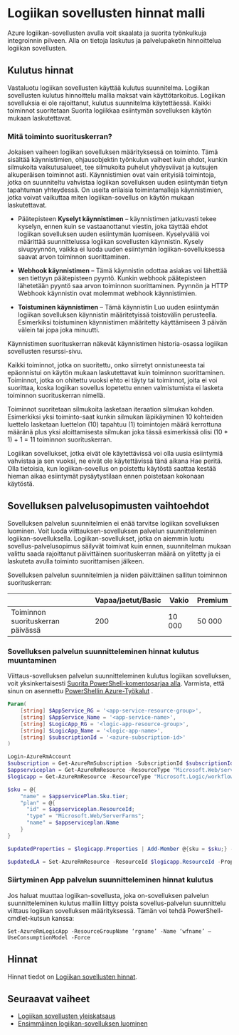 <properties 
    pageTitle="Logiikan sovellusten hinnat mallin | Microsoft Azure" 
    description="Lisätietoja hinnat toiminta logiikan-sovelluksissa" 
    authors="kevinlam1" 
    manager="dwrede" 
    editor="" 
    services="logic-apps" 
    documentationCenter=""/>

<tags
    ms.service="logic-apps"
    ms.workload="na"
    ms.tgt_pltfrm="na"
    ms.devlang="na"
    ms.topic="article" 
    ms.date="10/12/2016"
    ms.author="klam"/>

# <a name="logic-apps-pricing-model"></a>Logiikan sovellusten hinnat malli

Azure logiikan-sovellusten avulla voit skaalata ja suorita työnkulkuja integroinnin pilveen.  Alla on tietoja laskutus ja palvelupaketin hinnoittelua logiikan sovellusten.

## <a name="consumption-pricing"></a>Kulutus hinnat

Vastaluotu logiikan sovellusten käyttää kulutus suunnitelma. Logiikan sovellusten kulutus hinnoittelu mallia maksat vain käyttötarkoitus.  Logiikan sovelluksia ei ole rajoittanut, kulutus suunnitelma käytettäessä.
Kaikki toiminnot suoritetaan Suorita logiikkaa esiintymän sovelluksen käytön mukaan laskutettavat.

### <a name="what-are-action-executions"></a>Mitä toiminto suorituskerran?

Jokaisen vaiheen logiikan sovelluksen määrityksessä on toiminto.  Tämä sisältää käynnistimien, ohjausobjektin työnkulun vaiheet kuin ehdot, kunkin silmukoita vaikutusalueet, tee silmukoita puhelut yhdysviivat ja kutsujen alkuperäisen toiminnot asti.
Käynnistimien ovat vain erityisiä toimintoja, jotka on suunniteltu vahvistaa logiikan sovelluksen uuden esiintymän tietyn tapahtuman yhteydessä.  On useita erilaisia toimintamalleja käynnistimien, jotka voivat vaikuttaa miten logiikan-sovellus on käytön mukaan laskutettavat.

-   Päätepisteen **Kyselyt käynnistimen** – käynnistimen jatkuvasti tekee kyselyn, ennen kuin se vastaanottanut viestin, joka täyttää ehdot logiikan sovelluksen uuden esiintymän luomiseen.  Kyselyväliä voi määrittää suunnittelussa logiikan sovellusten käynnistin.  Kysely sivupyynnön, vaikka ei luoda uuden esiintymän logiikan-sovelluksessa saavat arvon toiminnon suorittaminen.

-   **Webhook käynnistimen** – Tämä käynnistin odottaa asiakas voi lähettää sen tiettyyn päätepisteen pyyntö.  Kunkin webhook päätepisteen lähetetään pyyntö saa arvon toiminnon suorittaminen. Pyynnön ja HTTP Webhook käynnistin ovat molemmat webhook käynnistimien.

-   **Toistuminen käynnistimen** – Tämä käynnistin Luo uuden esiintymän logiikan sovelluksen käynnistin määritetyissä toistovälin perusteella.  Esimerkiksi toistuminen käynnistimen määritetty käyttämiseen 3 päivän välein tai jopa joka minuutti.

Käynnistimen suorituskerran näkevät käynnistimen historia-osassa logiikan sovellusten resurssi-sivu.

Kaikki toiminnot, jotka on suoritettu, onko siirretyt onnistuneesta tai epäonnistui on käytön mukaan laskutettavat kuin toiminnon suorittaminen.  Toiminnot, jotka on ohitettu vuoksi ehto ei täyty tai toiminnot, joita ei voi suorittaa, koska logiikan sovellus lopetettu ennen valmistumista ei lasketa toiminnon suorituskerran nimellä.

Toiminnot suoritetaan silmukoita lasketaan iteraation silmukan kohden.  Esimerkiksi yksi toiminto-saat kunkin silmukan läpikäyminen 10 kohteiden luettelo lasketaan luettelon (10) tapahtuu (1) toimintojen määrä kerrottuna määränä plus yksi aloittamisesta silmukan joka tässä esimerkissä olisi (10 * 1) + 1 = 11 toiminnon suorituskerran.

Logiikan sovellukset, jotka eivät ole käytettävissä voi olla uusia esiintymiä vahvistaa ja sen vuoksi, ne eivät ole käytettävissä tänä aikana Hae peritä.  Olla tietoisia, kun logiikan-sovellus on poistettu käytöstä saattaa kestää hieman aikaa esiintymät pysäytystilaan ennen poistetaan kokonaan käytöstä.

## <a name="app-service-plans"></a>Sovelluksen palvelusopimusten vaihtoehdot

Sovelluksen palvelun suunnitelmien ei enää tarvitse logiikan sovelluksen luominen.  Voit luoda viittauksen-sovelluksen palvelun suunnitteleminen logiikan-sovelluksella.  Logiikan-sovellukset, jotka on aiemmin luotu sovellus-palvelusopimus säilyvät toimivat kuin ennen, suunnitelman mukaan valittu saada rajoittanut päivittäinen suorituskerran määrä on ylitetty ja ei laskuteta avulla toiminto suorittamisen jälkeen.

Sovelluksen palvelun suunnitelmien ja niiden päivittäinen sallitun toiminnon suorituskerran:

| |Vapaa/jaetut/Basic|Vakio|Premium|
|---|---|---|---|
|Toiminnon suorituskerran päivässä| 200|10 000|50 000|

### <a name="convert-from-consumption-to-app-service-plan-pricing"></a>Sovelluksen palvelun suunnitteleminen hinnat kulutus muuntaminen

Viittaus-sovelluksen palvelun suunnitteleminen kulutus logiikan sovelluksen, voit yksinkertaisesti [Suorita PowerShell-komentosarjaa alla](https://github.com/logicappsio/ConsumptionToAppServicePlan).  Varmista, että sinun on asennettu [PowerShellin Azure-Työkalut](https://github.com/Azure/azure-powershell) .

``` powershell
Param(
    [string] $AppService_RG = '<app-service-resource-group>',
    [string] $AppService_Name = '<app-service-name>',
    [string] $LogicApp_RG = '<logic-app-resource-group>',
    [string] $LogicApp_Name = '<logic-app-name>',
    [string] $subscriptionId = '<azure-subscription-id>'
)

Login-AzureRmAccount 
$subscription = Get-AzureRmSubscription -SubscriptionId $subscriptionId
$appserviceplan = Get-AzureRmResource -ResourceType "Microsoft.Web/serverFarms" -ResourceGroupName $AppService_RG -ResourceName $AppService_Name
$logicapp = Get-AzureRmResource -ResourceType "Microsoft.Logic/workflows" -ResourceGroupName $LogicApp_RG -ResourceName $LogicApp_Name

$sku = @{
    "name" = $appservicePlan.Sku.tier;
    "plan" = @{
      "id" = $appserviceplan.ResourceId;
      "type" = "Microsoft.Web/ServerFarms";
      "name" = $appserviceplan.Name  
    }
}

$updatedProperties = $logicapp.Properties | Add-Member @{sku = $sku;} -PassThru

$updatedLA = Set-AzureRmResource -ResourceId $logicapp.ResourceId -Properties $updatedProperties -ApiVersion 2015-08-01-preview
```

### <a name="convert-from-app-service-plan-pricing-to-consumption"></a>Siirtyminen App palvelun suunnitteleminen hinnat kulutus

Jos haluat muuttaa logiikan-sovellusta, joka on-sovelluksen palvelun suunnitteleminen kulutus malliin liittyy poista sovellus-palvelun suunnittelu viittaus logiikan sovelluksen määrityksessä.  Tämän voi tehdä PowerShell-cmdlet-kutsun kanssa:

`Set-AzureRmLogicApp -ResourceGroupName ‘rgname’ -Name ‘wfname’ –UseConsumptionModel -Force`

## <a name="pricing"></a>Hinnat

Hinnat tiedot on [Logiikan sovellusten hinnat](https://azure.microsoft.com/pricing/details/logic-apps/).

## <a name="next-steps"></a>Seuraavat vaiheet

- [Logiikan sovellusten yleiskatsaus][whatis]
- [Ensimmäinen logiikan-sovelluksen luominen][create]

[pricing]: https://azure.microsoft.com/pricing/details/logic-apps/
[whatis]: app-service-logic-what-are-logic-apps.md
[create]: app-service-logic-create-a-logic-app.md

